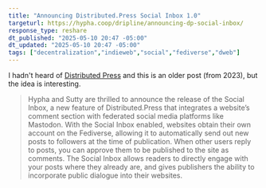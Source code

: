 ```yaml
---
title: "Announcing Distributed.Press Social Inbox 1.0"
targeturl: https://hypha.coop/dripline/announcing-dp-social-inbox/
response_type: reshare
dt_published: "2025-05-10 20:47 -05:00"
dt_updated: "2025-05-10 20:47 -05:00"
tags: ["decentralization","indieweb","social","fediverse","dweb"]
---
```


I hadn't heard of [Distributed Press](https://distributed.press/) and this is an older post (from 2023), but the idea is interesting. 

> Hypha and Sutty are thrilled to announce the release of the Social Inbox, a new feature of Distributed.Press that integrates a website’s comment section with federated social media platforms like Mastodon. With the Social Inbox enabled, websites obtain their own account on the Fediverse, allowing it to automatically send out new posts to followers at the time of publication. When other users reply to posts, you can approve them to be published to the site as comments. The Social Inbox allows readers to directly engage with your posts where they already are, and gives publishers the ability to incorporate public dialogue into their websites.